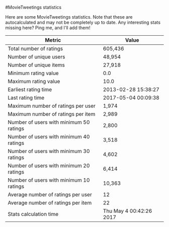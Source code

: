 #MovieTweetings statistics

Here are some MovieTweetings statistics. Note that these are autocalculated and may not be completely up to date. Any interesting stats missing here? Ping me, and I'll add them!

Metric | Value
--- | ---
Total number of ratings                 | 605,436
Number of unique users                  | 48,954
Number of unique items                  | 27,918
Minimum rating value                    | 0.0
Maximum rating value                    | 10.0
Earliest rating time                    | 2013-02-28 15:38:27
Last rating time                        | 2017-05-04 00:09:38
Maximum number of ratings per user      | 1,974
Maximum number of ratings per item      | 2,989
Number of users with minimum 50 ratings | 2,800
Number of users with minimum 40 ratings | 3,518
Number of users with minimum 30 ratings | 4,602
Number of users with minimum 20 ratings | 6,414
Number of users with minimum 10 ratings | 10,363
Average number of ratings per user      | 12
Average number of ratings per item      | 22
Stats calculation time                  | Thu May  4 00:42:26 2017

